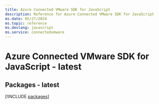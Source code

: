 ```yaml
---
title: Azure Connected VMware SDK for JavaScript
description: Reference for Azure Connected VMware SDK for JavaScript
ms.date: 05/27/2024
ms.topic: reference
ms.devlang: javascript
ms.service: connectedvmware
---
```

# Azure Connected VMware SDK for JavaScript - latest
## Packages - latest
[!INCLUDE [packages](connected-vmware-index.md)]